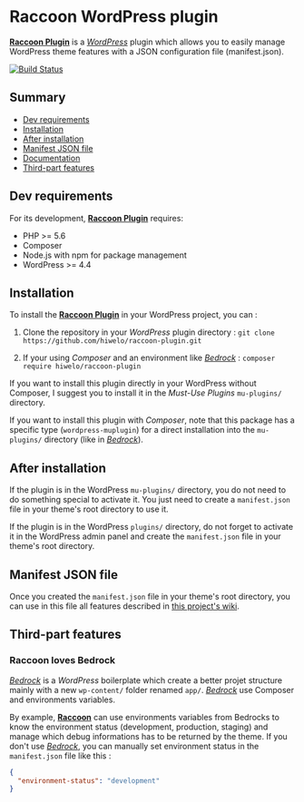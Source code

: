 # Raccoon WordPress plugin

**[Raccoon Plugin](https://github.com/hiwelo/raccoon-plugin)** is a [_WordPress_](https://wordpress.org/) plugin which allows you to easily manage WordPress theme features with a JSON configuration file (manifest.json).

[![Build Status](https://travis-ci.org/hiwelo/raccoon-plugin.svg)](https://travis-ci.org/hiwelo/raccoon)


## Summary
  - [Dev requirements](#dev-requirements)
  - [Installation](#installation)
  - [After installation](#after-installation)
  - [Manifest JSON file](#manifest-json-file)
  - [Documentation](https://github.com/hiwelo/raccoon-plugin/wiki)
  - [Third-part features](#third-part-features)


## Dev requirements
For its development, **[Raccoon Plugin](https://github.com/hiwelo/raccoon-plugin)** requires:
  - PHP >= 5.6
  - Composer
  - Node.js with npm for package management
  - WordPress >= 4.4


## Installation
To install the **[Raccoon Plugin](https://github.com/hiwelo/raccoon-plugin)** in your
WordPress project, you can :

1. Clone the repository in your _WordPress_ plugin directory :
`git clone https://github.com/hiwelo/raccoon-plugin.git`

2. If your using _Composer_ and an environment like _[Bedrock](https://roots.io/bedrock)_ : `composer require hiwelo/raccoon-plugin`


If you want to install this plugin directly in your WordPress without Composer, I suggest you to install it in the *Must-Use Plugins* `mu-plugins/` directory.

If you want to install this plugin with _Composer_, note that this package has a specific type (`wordpress-muplugin`) for a direct installation into the `mu-plugins/` directory (like in _[Bedrock](https://roots.io/bedrock)_).


## After installation

If the plugin is in the WordPress `mu-plugins/` directory, you do not need to do something special to activate it.
You just need to create a `manifest.json` file in your theme's root directory to use it.

If the plugin is in the WordPress `plugins/` directory, do not forget to activate it in the WordPress admin panel and create the `manifest.json` file in your theme's root directory.


## Manifest JSON file

Once you created the `manifest.json` file in your theme's root directory, you can use in this file all features described in [this project's wiki](https://github.com/hiwelo/raccoon-plugin/wiki).


## Third-part features

### Raccoon loves Bedrock
_[Bedrock](https://roots.io/bedrock/)_ is a _WordPress_ boilerplate which create a better projet structure mainly with a new `wp-content/` folder renamed `app/`.
_[Bedrock](https://roots.io/bedrock/)_ use Composer and environments variables.

By example, **[Raccoon](https://github.com/hiwelo/raccoon/)** can use environments variables from Bedrocks to know the environment status (development, production, staging) and manage which debug informations has to be returned by the theme.
If you don't use _[Bedrock](https://roots.io/bedrock/)_, you can manually set environment status in the `manifest.json` file like this :
```json
{
  "environment-status": "development"
}
```
